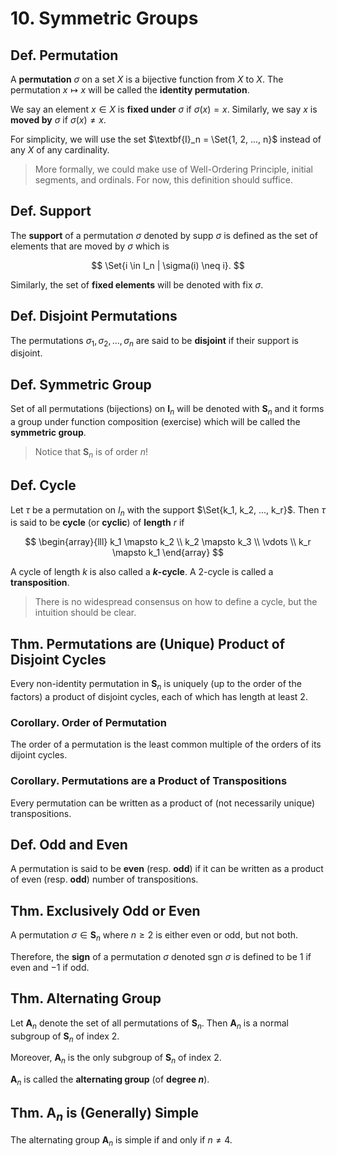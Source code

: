 # 10. Symmetric Groups

## Def. Permutation

A **permutation** $\sigma$ on a set $X$ is a bijective function from $X$ to $X$. The permutation $x \mapsto x$ will be called the **identity permutation**.

We say an element $x \in X$ is **fixed under** $\sigma$ if $\sigma(x) = x$. Similarly, we say $x$ is **moved by** $\sigma$ if $\sigma(x) \neq x$.

For simplicity, we will use the set $\textbf{I}_n = \Set{1, 2, ..., n}$ instead of any $X$ of any cardinality.

> More formally, we could make use of Well-Ordering Principle, initial segments, and ordinals. For now, this definition should suffice.

## Def. Support

The **support** of a permutation $\sigma$ denoted by $\text{supp }\sigma$ is defined as the set of elements that are moved by $\sigma$ which is

$$
\Set{i \in I_n | \sigma(i) \neq i}.
$$

Similarly, the set of **fixed elements** will be denoted with $\text{fix }\sigma$.

## Def. Disjoint Permutations

The permutations $\sigma_1, \sigma_2, ..., \sigma_n$ are said to be **disjoint** if their support is disjoint.

<!-- TODO: Disjoint cycles commute etc. -->

## Def. Symmetric Group

Set of all permutations (bijections) on $\textbf{I}_n$ will be denoted with $\textbf{S}_n$ and it forms a group under function composition (exercise) which will be called the **symmetric group**.

> Notice that $\textbf{S}_n$ is of order $n!$

## Def. Cycle

Let $\tau$ be a permutation on $I_n$ with the support $\Set{k_1, k_2, ..., k_r}$. Then $\tau$ is said to be **cycle** (or **cyclic**) of **length** $r$ if

$$
\begin{array}{lll}
k_1 \mapsto k_2 \\
k_2 \mapsto k_3 \\
\vdots \\
k_r \mapsto k_1
\end{array}
$$

A cycle of length $k$ is also called a **$k$-cycle**. A $2$-cycle is called a **transposition**.

> There is no widespread consensus on how to define a cycle, but the intuition should be clear.

## Thm. Permutations are (Unique) Product of Disjoint Cycles

Every non-identity permutation in $\textbf{S}_n$ is uniquely (up to the order of the factors) a product of disjoint cycles, each of which has length at least $2$.

### Corollary. Order of Permutation

The order of a permutation is the least common multiple of the orders of its dijoint cycles.

### Corollary. Permutations are a Product of Transpositions

Every permutation can be written as a product of (not necessarily unique) transpositions.

## Def. Odd and Even

A permutation is said to be **even** (resp. **odd**) if it can be written as a product of even (resp. **odd**) number of transpositions.

## Thm. Exclusively Odd or Even

A permutation $\sigma \in \textbf{S}_n$ where $n \geq 2$ is either even or odd, but not both.

Therefore, the **sign** of a permutation $\sigma$ denoted $\text{sgn } \sigma$ is defined to be $1$ if even and $-1$ if odd.

## Thm. Alternating Group

Let $\textbf{A}_n$ denote the set of all permutations of $\textbf{S}_n$. Then $\textbf{A}_n$ is a normal subgroup of $\textbf{S}_n$ of index $2$.

Moreover, $\textbf{A}_n$ is the only subgroup of $\textbf{S}_n$ of index $2$.

$\textbf{A}_n$ is called the **alternating group** (of **degree $n$**).

## Thm. $\textbf{A}_n$ is (Generally) Simple

The alternating group $\textbf{A}_n$ is simple if and only if $n \neq 4$.

<!-- ### Lemma.  -->

<!-- p.49 Hungford -->
